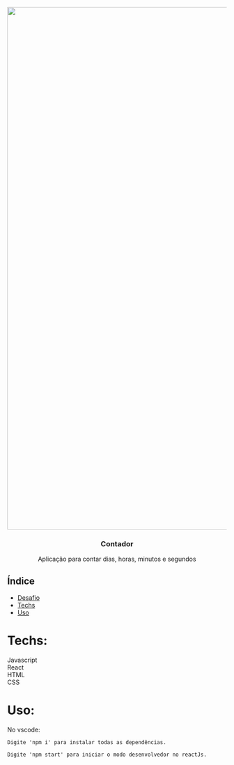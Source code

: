 <p align="center">
    <img src="./git.gif" alt="Logo" width="1200">
  </a>

  <h3 align="center">Contador</h3>

  <p align="center">
    Aplicação para contar dias, horas, minutos e segundos
</p>

## Índice

* [Desafio](#desafio)
* [Techs](#techs)
* [Uso](#uso)



# Techs: 
Javascript<br>
React<br>
HTML<br>
CSS<br>

# Uso:

No vscode:

```
Digite 'npm i' para instalar todas as dependências.

Digite 'npm start' para iniciar o modo desenvolvedor no reactJs.
```




